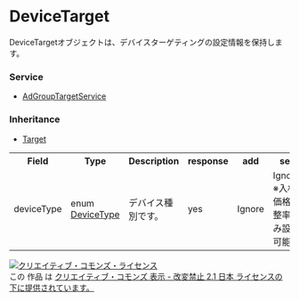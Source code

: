 # DeviceTarget
DeviceTargetオブジェクトは、デバイスターゲティングの設定情報を保持します。

### Service
+ [AdGroupTargetService](../services/AdGroupTargetService.md)

### Inheritance
+ [Target](./Target.md)

<table>
 <tr>
  <th>Field</th>
  <th>Type</th>
  <th>Description</th>
  <th>response</th>
  <th>add</th>
  <th>set</th>
  <th>remove</th>
  <th>replace</th>
 </tr>
 <tr>
  <td>deviceType </td>
  <td>enum <a href="./DeviceType.md">DeviceType</a></td>
  <td>デバイス種別です。</td>
  <td>yes</td>
  <td>Ignore</td>
  <td>Ignore<br>※入札価格調整率のみ設定可能</td>
  <td>Ignore</td>
  <td>Ignore</td>
 </tr>
 </table>
 
 <a rel="license" href="http://creativecommons.org/licenses/by-nd/2.1/jp/"><img alt="クリエイティブ・コモンズ・ライセンス" style="border-width:0" src="https://i.creativecommons.org/l/by-nd/2.1/jp/88x31.png" /></a><br />この 作品 は <a rel="license" href="http://creativecommons.org/licenses/by-nd/2.1/jp/">クリエイティブ・コモンズ 表示 - 改変禁止 2.1 日本 ライセンスの下に提供されています。</a>
